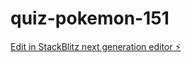 # quiz-pokemon-151

[Edit in StackBlitz next generation editor ⚡️](https://stackblitz.com/~/github.com/Shion-18/quiz-pokemon-151)